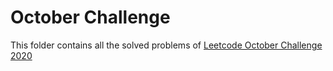 # October Challenge
This folder contains all the solved problems of [Leetcode October Challenge 2020](https://leetcode.com/explore/challenge/card/october-leetcoding-challenge/559/)
